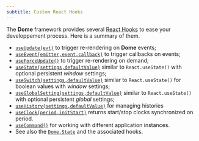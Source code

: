```yaml
---
subtitle: Custom React Hooks
---
```


The **Dome** framework provides several [React Hooks](https://reactjs.org/docs/hooks-intro.html)
to ease your developpement process. Here is a summary of them.

- [`useUpdate(evt)`](dome_.html#.useUpdate) to trigger re-rendering on **Dome** events;
- [`useEvent(emitter,event,callback)`](dome_.html#.useEvent) to trigger callbacks on events;
- [`useForceUpdate()`](dome_.html#.useForceUpdate) to trigger re-rendering on demand;
- [`useState(settings,defaultValue)`](dome_.html#.useState)
  similar to `React.useState()` with optional persistent _window_ settings;
- [`useSwitch(settings,defaultValue)`](dome_.html#.useSwitch)
  similar to `React.useState()` for boolean values with _window_ settings;
- [`useGlobalSetting(settings,defaultValue)`](dome_.html#.useGlobalSetting)
  similar to `React.useState()` with optional persistent _global_ settings;
- [`useHistory(settings,defaultValue)`](dome_.html#.useHistory)
  for managing histories
- [`useClock(period,initStart)`](dome_.html#.useClock)
returns start/stop clocks synchronized on period.
- [`useCommand()`](dome_.html#.useCommand) for working with different application instances.
- See also the [`Dome.State`](dome(renderer).State.html) and the associated hooks.
